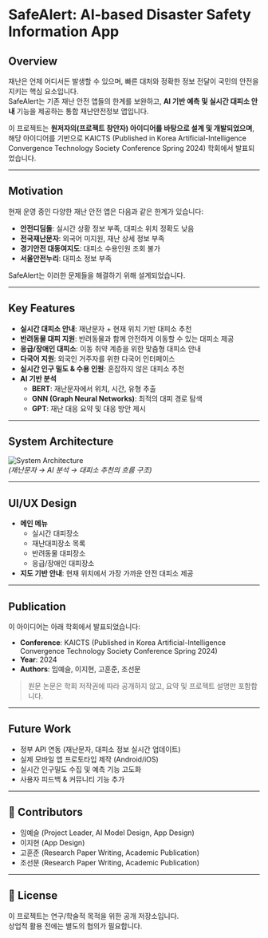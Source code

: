 # SafeAlert: AI-based Disaster Safety Information App

## Overview
재난은 언제 어디서든 발생할 수 있으며, 빠른 대처와 정확한 정보 전달이 국민의 안전을 지키는 핵심 요소입니다.  
SafeAlert는 기존 재난 안전 앱들의 한계를 보완하고, **AI 기반 예측 및 실시간 대피소 안내** 기능을 제공하는 통합 재난안전정보 앱입니다.  

이 프로젝트는 **원저자의(프로젝트 창안자) 아이디어를 바탕으로 설계 및 개발되었으며**, 해당 아이디어를 기반으로 KAICTS (Published in Korea Artificial-Intelligence Convergence Technology Society Conference Spring 2024) 학회에서 발표되었습니다.

---

## Motivation
현재 운영 중인 다양한 재난 안전 앱은 다음과 같은 한계가 있습니다:
- **안전디딤돌**: 실시간 상황 정보 부족, 대피소 위치 정확도 낮음  
- **전국재난문자**: 외국어 미지원, 재난 상세 정보 부족  
- **경기안전 대동여지도**: 대피소 수용인원 조회 불가  
- **서울안전누리**: 대피소 정보 부족  

SafeAlert는 이러한 문제들을 해결하기 위해 설계되었습니다.

---

## Key Features
- **실시간 대피소 안내**: 재난문자 + 현재 위치 기반 대피소 추천  
- **반려동물 대피 지원**: 반려동물과 함께 안전하게 이동할 수 있는 대피소 제공  
- **응급/장애인 대피소**: 이동 취약 계층을 위한 맞춤형 대피소 안내  
- **다국어 지원**: 외국인 거주자를 위한 다국어 인터페이스  
- **실시간 인구 밀도 & 수용 인원**: 혼잡하지 않은 대피소 추천  
- **AI 기반 분석**
  - **BERT**: 재난문자에서 위치, 시간, 유형 추출  
  - **GNN (Graph Neural Networks)**: 최적의 대피 경로 탐색  
  - **GPT**: 재난 대응 요약 및 대응 방안 제시  

---

## System Architecture
![System Architecture](docs/images/system_architecture.png)  
*(재난문자 → AI 분석 → 대피소 추천의 흐름 구조)*

---

## UI/UX Design
- **메인 메뉴**
  - 실시간 대피장소
  - 재난대피장소 목록
  - 반려동물 대피장소
  - 응급/장애인 대피장소
- **지도 기반 안내**: 현재 위치에서 가장 가까운 안전 대피소 제공

---

## Publication
이 아이디어는 아래 학회에서 발표되었습니다:  
- **Conference**: KAICTS (Published in Korea Artificial-Intelligence Convergence Technology Society Conference Spring 2024)
- **Year**: 2024 
- **Authors**: 임예슬, 이지현, 고훈준, 조선문  

> 원문 논문은 학회 저작권에 따라 공개하지 않고, 요약 및 프로젝트 설명만 포함합니다.  

---

## Future Work
- 정부 API 연동 (재난문자, 대피소 정보 실시간 업데이트)  
- 실제 모바일 앱 프로토타입 제작 (Android/iOS)  
- 실시간 인구밀도 수집 및 예측 기능 고도화  
- 사용자 피드백 & 커뮤니티 기능 추가  

---

## 👥 Contributors
- 임예슬 (Project Leader, AI Model Design, App Design)  
- 이지현 (App Design)  
- 고훈준 (Research Paper Writing, Academic Publication)  
- 조선문 (Research Paper Writing, Academic Publication)  

---

## 📌 License
이 프로젝트는 연구/학술적 목적을 위한 공개 저장소입니다.  
상업적 활용 전에는 별도의 협의가 필요합니다.  
